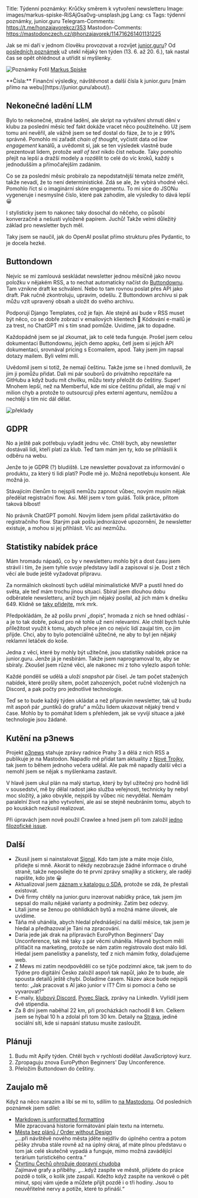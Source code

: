 Title: Týdenní poznámky: Krůčky směrem k vytvoření newsletteru
Image: images/markus-spiske-RiSAjGsa0vg-unsplash.jpg
Lang: cs
Tags: týdenní poznámky, junior.guru
Telegram-Comments: https://t.me/honzajavorekcz/353
Mastodon-Comments: https://mastodonczech.cz/@honzajavorek/114716261401131225

Jak se mi daří v jednom člověku provozovat a rozvíjet [junior.guru](https://junior.guru/)?
Od [posledních poznámek]({filename}2025-06-13_tydenni-poznamky-prednaska-s-evou-pavlikovou-a-pokusy-s-ai.md) už utekl nějaký ten týden (13. 6. až 20. 6.), tak nastal čas se opět ohlédnout a utřídit si myšlenky.

![Poznámky]({static}/images/markus-spiske-RiSAjGsa0vg-unsplash.jpg)
Fotil [Markus Spiske](https://unsplash.com/@markusspiske)

<div class="alert alert-warning" role="alert" markdown="1">
**Čísla:** Finanční výsledky, návštěvnost a další čísla k junior.guru [mám přímo na webu](https://junior.guru/about/).
</div>

## Nekonečné ladění LLM

Bylo to nekonečné, strašné ladění, ale skript na vytváření shrnutí dění v klubu za poslední měsíc teď fakt dokáže vracet něco použitelného. Už jsem tomu ani nevěřil, ale vážně jsem se teď dostal do fáze, že to je z 99% správně. Pomohlo mi zařadit _chain of thought_, vyčistit data od _low engagement_ kanálů, a uvědomit si, jak se ten výsledek vlastně bude prezentovat lidem, protože _wall of text_ nikdo číst nebude. Taky pomohlo přejít na lepší a dražší modely a rozdělit to celé do víc kroků, každý s jednodušším a přímočařejším zadáním.

Co se za poslední měsíc probíralo za nepodstatnější témata nelze změřit, takže nevadí, že to není deterministické. Zdá se ale, že vybírá vhodné věci. Pomohlo říct si o imaginární skóre engagementu. To mi sice do JSONu vygeneruje i nesmyslné číslo, které pak zahodím, ale výsledky to dává lepší 😀

I stylisticky jsem to nakonec taky dosochal do něčeho, co působí konverzačně a nešustí vyloženě papírem. Juchů! Takže velmi důležitý základ pro newsletter bych měl.

Taky jsem se naučil, jak do OpenAI posílat přímo strukturu přes Pydantic, to je docela hezké.

## Buttondown

Nejvíc se mi zamlouvá seskládat newsletter jednou měsíčně jako novou položku v nějakém RSS, a to nechat automaticky načíst do [Buttondownu](https://buttondown.com/). Tam vznikne draft ke schválení. Nebo to tam rovnou poslat přes API jako draft. Pak ručně zkontroluju, upravím, odešlu. Z Buttondown archivu si pak můžu vzít upravený obsah a uložit do svého archivu.

Podporují Django Templates, což je fajn. Ale stejně asi bude v RSS muset být něco, co se dobře zobrazí v emailových klientech 🤔 Kódování e-mailů je za trest, no ChatGPT mi s tím snad pomůže. Uvidíme, jak to dopadne.

Každopádně jsem se jal zkoumat, jak to celé teda funguje. Prošel jsem celou dokumentaci Buttondownu, jejich demo appku, četl jsem si jejich API dokumentaci, srovnával pricing s Ecomailem, apod. Taky jsem jim napsal dotazy mailem. Byli velmi milí.

Uvědomil jsem si totiž, že nemají češtinu. Takže jsme se i hned domluvili, že jim ji pomůžu přidat. Dali mi pár souborů do privátního repozitáře na GitHubu a když budu mít chvilku, můžu texty přeložit do češtiny. Super! Mnohem lepší, než na Memberful, kde mi sice češtinu přidali, ale mají v ní milion chyb a protože to outsourcují přes externí agenturu, nemůžou a nechtějí s tím nic dál dělat.

![překlady]({static}/images/screenshot-2025-06-20-at-16-11-12-buttondown-translations-cs-translation-into-czech-cs-cz.png)

## GDPR

No a ještě pak potřebuju vyladit jednu věc. Chtěl bych, aby newsletter dostávali lidi, kteří platí za klub. Teď tam mám jen ty, kdo se přihlásili k odběru na webu.

Jenže to je GDPR (?) bludiště. Lze newsletter považovat za informování o produktu, za který ti lidi platí? Podle mě jo. Možná nepotřebuju konsent. Ale možná jo.

Stávajícím členům to nejspíš nemůžu zapnout vůbec, novým musím nějak předělat registrační flow. Asi. Měl jsem v tom guláš. Tolik práce, přitom taková blbost!

No právník ChatGPT pomohl. Novým lidem jsem přidal zaškrtávátko do registračního flow. Starým pak pošlu jednorázové upozornění, že newsletter existuje, a mohou si jej přihlásit. Víc asi nezmůžu.

## Statistiky nabídek práce

Mám hromadu nápadů, co by v newsletteru mohlo být a dost času jsem strávil i tím, že jsem tyhle svoje představy ladil a zapisoval si je. Dost z těch věcí ale bude ještě vyžadovat přípravu.

Za normálních okolností bych udělal minimalistické MVP a pustil hned do světa, ale teď mám trochu jinou situaci. Sbíral jsem dlouhou dobu odběratele newsletteru, aniž bych jim nějaký posílal, až jich mám k dnešku 649. Klidně se [taky přidejte](https://junior.guru/news/), mrk mrk.

Předpokládám, že až pošlu první „dopis“, hromada z nich se hned odhlásí - a je to tak dobře, pokud pro ně tohle už není relevantní. Ale chtěl bych tuhle příležitost využít k tomu, abych přece jen co nejvíc lidí zaujal tím, co jim přijde. Chci, aby to bylo potenciálně užitečné, ne aby to byl jen nějaký reklamní letáček do koše.

Jedna z věcí, které by mohly být užitečné, jsou statistiky nabídek práce na junior.guru. Jenže já je nesbírám. Takže jsem naprogramoval to, aby se sbíraly. Zkoušel jsem různé věci, ale nakonec mi z toho vylezlo aspoň tohle:

Každé pondělí se udělá a uloží _snapshot_ pár čísel. Je tam počet stažených nabídek, které prošly sítem, počet zahozených, počet ručně vložených na Discord, a pak počty pro jednotlivé technologie.

Teď se to bude každý týden ukládat a než připravím newsletter, tak už budu mít aspoň pár „puntíků do grafu“ a můžu lidem ukazovat nějaký trend v čase. Mohlo by to pomáhat lidem s přehledem, jak se vyvíjí situace a jaké technologie jsou žádané.

## Kutění na p3news

Projekt [p3news](https://github.com/honzajavorek/p3news) stahuje zprávy radnice Prahy 3 a dělá z nich RSS a publikuje je na Mastodon. Napadlo mě přidat tam aktuality z [Nové Trojky](https://www.nova-trojka.cz/), tak jsem to během jednoho večera udělal. Ale pak mě napadly další věci a nemohl jsem se nějak s myšlenkama zastavit.

V hlavě jsem ukul plán na malý startup, který by byl užitečný pro hodně lidí v sousedství, mě by dělal radost jako služba veřejnosti, technicky by nebyl moc složitý, a jako obvykle, nejspíš by vůbec nic nevydělal. Nemám paralelní život na jeho vytvoření, ale asi se stejně neubráním tomu, abych to po kouskách nezkusil realizovat.

Při úpravách jsem nově použil Crawlee a hned jsem při tom založil [jedno filozofické issue](https://github.com/apify/crawlee-python/issues/1261).

## Další

-   Zkusil jsem si nainstalovat [Signal](https://signal.org/). Kdo tam jste a máte moje číslo, přidejte si mně. Akorát to někdy nezobrazuje žádné informace o druhé straně, takže neposílejte do té první zprávy smajlíky a stickery, ale raději napište, kdo jste 😀
-   Aktualizoval jsem [záznam v katalogu o SDA](https://junior.guru/courses/sdacademy/), protože se zdá, že přestali existovat.
-   Dvě firmy chtěly na junior.guru inzerovat nabídky práce, tak jsem jim sepsal do mailu nějaké varianty a podmínky. Zatím bez odezvy.
-   Lítali jsme se ženou po obhlídkách bytů a možná máme úlovek, ale uvidíme.
-   Táňa mě uháněla, abych hledal přednášející na další měsíce, tak jsem je hledal a předhazoval je Táni na zpracování.
-   Daria jede jak drak na přípravách EuroPython Beginners' Day Unconference, tak mě taky s pár věcmi uháněla. Hlavně bychom měli přitlačit na marketing, protože se nám zatím registrovalo dost málo lidí. Hledal jsem panelistky a panelisty, teď z nich mámím fotky, dolaďujeme web.
-   Z Mews mi zatím neodpověděli co se týče podzimní akce, tak jsem to do Týdne pro digitální Česko založil aspoň tak napůl, jako že to bude, ale spousta detailů ještě chybí. Doladíme časem. Název akce bude nejspíš tento: „Jak pracovat s AI jako junior v IT? Čím si pomoci a čeho se vyvarovat?“
-   E-maily, [klubový Discord](https://junior.guru/club/), [Pyvec Slack](https://docs.pyvec.org/operations/support.html#sit-kontaktu), zprávy na LinkedIn. Vyřídil jsem dvě stipendia.
-   Za 8 dní jsem naběhal 22 km, při procházkách nachodil 8 km. Celkem jsem se hýbal 10 h a zdolal při tom 30 km.
    Detaily na [Strava](https://www.strava.com/athletes/31242569), jediné sociální síti, kde si napsání statusu musíte zasloužit.

## Plánuji

1.  Budu mít Apify týden. Chtěl bych v rychlosti dodělat JavaScriptový kurz.
2.  Zpropaguju znova EuroPython Beginners' Day Unconference.
3.  Přeložím Buttondown do češtiny.

## Zaujalo mě

Když na něco narazím a líbí se mi to, sdílím to [na Mastodonu](https://mastodonczech.cz/@honzajavorek).
Od posledních poznámek jsem sdílel:

- [Markdown is unformatted formatting](https://buttondown.com/blog/the-markdown-story)<br>Mile zpracovaná historie formátování plain textu na internetu.
- [Města bez plánů / Order without Design](https://smichovreviewofcities.substack.com/p/mesta-bez-planuorder-without-design)<br>„…při návštěvě nového města jděte nejdřív do úplného centra a potom pěšky zhruba stále rovně až na úplný okraj, ať máte plnou představu o tom jak celé skutečně vypadá a funguje, mimo možná zavádějící terárium turistického centra.“
- [Čtvrtinu Čechů ohrožuje dopravní chudoba](https://www.irozhlas.cz/zpravy-domov/ctvrtinu-cechu-ohrozuje-dopravni-chudoba_2506160642_kma)<br>Zajímavé grafy a příběhy. „…když zaspíte ve městě, přijdete do práce pozdě o tolik, o kolik jste zaspali. Kdežto když zaspíte na venkově o pět minut, spoj vám ujede a můžete přijít pozdě i o tři hodiny. Jsou to neuvěřitelné nervy a potíže, které to přináší.“
